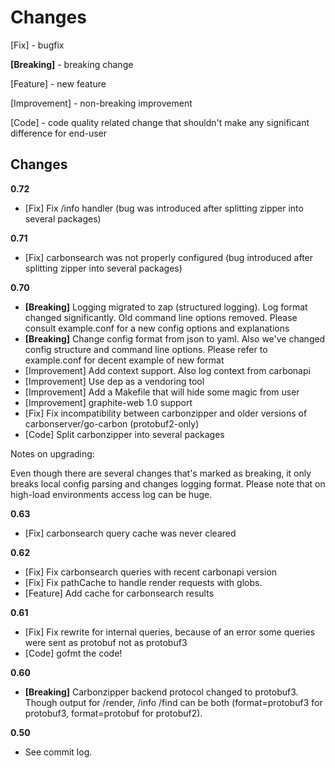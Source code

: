 Changes
=================================================

[Fix] - bugfix

**[Breaking]** - breaking change

[Feature] - new feature

[Improvement] - non-breaking improvement

[Code] - code quality related change that shouldn't make any significant difference for end-user


Changes
-------
**0.72**
   - [Fix] Fix /info handler (bug was introduced after splitting zipper into several packages)

**0.71**
   - [Fix] carbonsearch was not properly configured (bug introduced after splitting zipper into several packages)

**0.70**
   - **[Breaking]** Logging migrated to zap (structured logging). Log format changed significantly. Old command line options removed. Please consult example.conf for a new config options and explanations
   - **[Breaking]** Change config format from json to yaml. Also we've changed config structure and command line options. Please refer to example.conf for decent example of new format
   - [Improvement] Add context support. Also log context from carbonapi
   - [Improvement] Use dep as a vendoring tool
   - [Improvement] Add a Makefile that will hide some magic from user
   - [Improvement] graphite-web 1.0 support
   - [Fix] Fix incompatibility between carbonzipper and older versions of carbonserver/go-carbon (protobuf2-only)
   - [Code] Split carbonzipper into several packages

Notes on upgrading:

Even though there are several changes that's marked as breaking, it only breaks local config parsing and changes logging format. Please note that on high-load environments access log can be huge.

**0.63**
   - [Fix] carbonsearch query cache was never cleared

**0.62**
   - [Fix] Fix carbonsearch queries with recent carbonapi version
   - [Fix] Fix pathCache to handle render requests with globs.
   - [Feature] Add cache for carbonsearch results

**0.61**
   - [Fix] Fix rewrite for internal queries, because of an error some queries were sent as protobuf not as protobuf3
   - [Code] gofmt the code!

**0.60**
   - **[Breaking]** Carbonzipper backend protocol changed to protobuf3. Though output for /render, /info /find can be both (format=protobuf3 for protobuf3, format=protobuf for protobuf2).

**0.50**
   - See commit log.
